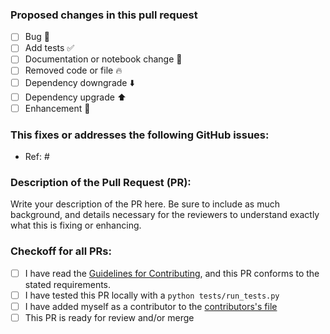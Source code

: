 ### Proposed changes in this pull request

- [ ] Bug :bug:
- [ ] Add tests :white_check_mark:
- [ ] Documentation or notebook change :memo:
- [ ] Removed code or file :fire:
- [ ] Dependency downgrade :arrow_down:
- [ ] Dependency upgrade :arrow_up:
- [ ] Enhancement :art:

### This fixes or addresses the following GitHub issues:

- Ref: #

### Description of the Pull Request (PR):

Write your description of the PR here. Be sure to include as much background,
and details necessary for the reviewers to understand exactly what this is
fixing or enhancing.


### Checkoff for all PRs:

- [ ] I have read the [Guidelines for Contributing](https://github.com/gem-pasteur/Integron_Finder/blob/master/CONTRIBUTING.md), and this PR conforms to the stated requirements.
- [ ] I have tested this PR locally with a `python tests/run_tests.py`
- [ ] I have added myself as a contributor to the [contributors's file](https://github.com/gem-pasteur/Integron_Finder/blob/master/CONTRIBUTORS.md)
- [ ] This PR is ready for review and/or merge
